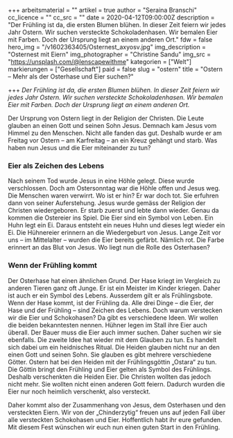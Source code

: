 +++
arbeitsmaterial = ""
artikel = true
author = "Seraina Branschi"
cc_licence = ""
cc_src = ""
date = 2020-04-12T09:00:00Z
description = "Der Frühling ist da, die ersten Blumen blühen. In dieser Zeit feiern wir jedes Jahr Ostern. Wir suchen versteckte Schokoladenhasen. Wir bemalen Eier mit Farben. Doch der Ursprung liegt an einem anderen Ort."
fdw = false
hero_img = "/v1602363405/Osternest_axyosv.jpg"
img_description = "Osternest mit Eiern"
img_photographer = "Christine Sandu"
img_src = "https://unsplash.com/@lenscapewithme"
kategorien = ["Welt"]
markierungen = ["Gesellschaft"]
paid = false
slug = "ostern"
title = "Ostern – Mehr als der Osterhase und Eier suchen?"

+++
_Der Frühling ist da, die ersten Blumen blühen. In dieser Zeit feiern wir jedes Jahr Ostern. Wir suchen versteckte Schokoladenhasen. Wir bemalen Eier mit Farben. Doch der Ursprung liegt an einem anderen Ort._

Der Ursprung von Ostern liegt in der Religion der Christen. Die Leute glauben an einen Gott und seinen Sohn Jesus. Demnach kam Jesus vom Himmel zu den Menschen. Nicht alle fanden das gut. Deshalb wurde er am Freitag vor Ostern – am Karfreitag – an ein Kreuz gehängt und starb. Was haben nun Jesus und die Eier miteinander zu tun?

### **Eier als Zeichen des Lebens**

Nach seinem Tod wurde Jesus in eine Höhle gelegt. Diese wurde verschlossen. Doch am Ostersonntag war die Höhle offen und Jesus weg. Die Menschen waren verwirrt. Wo ist er hin? Er war doch tot. Sie erfuhren dann von seiner Auferstehung. Jesus wurde gemäss der Religion der Christen wiedergeboren. Er starb zuerst und lebte dann wieder. Genau da kommen die Ostereier ins Spiel. Die Eier sind ein Symbol von Leben. Ein Huhn legt ein Ei. Daraus entsteht ein neues Huhn und dieses legt wieder ein Ei. Die Hühnereier erinnern an die Wiedergeburt von Jesus. Lange Zeit vor uns – im Mittelalter – wurden die Eier bereits gefärbt. Nämlich rot. Die Farbe erinnert an das Blut von Jesus. Wo liegt nun die Rolle des Osterhasen? 

### **Wenn der Frühling kommt**

Der Osterhase hat einen ähnlichen Grund. Der Hase kriegt im Vergleich zu anderen Tieren ganz oft Junge. Er ist ein Meister im Kinder kriegen. Daher ist auch er ein Symbol des Lebens. Ausserdem gilt er als Frühlingsbote. Wenn der Hase kommt, ist der Frühling da. Alle drei Dinge – die Eier, der Hase und der Frühling – sind Zeichen des Lebens. Doch warum verstecken wir die Eier und Schokohasen? Da gibt es verschiedene Ideen. Wir wollen die beiden bekanntesten nennen. Hühner legen im Stall ihre Eier auch überall. Der Bauer muss die Eier auch immer suchen. Daher suchen wir sie ebenfalls. Die zweite Idee hat wieder mit dem Glauben zu tun. Es handelt sich dabei um ein heidnisches Ritual. Die Heiden glauben nicht nur an den einen Gott und seinen Sohn. Sie glauben es gibt mehrere verschiedene Götter. Ostern hat bei den Heiden mit der Frühlingsgöttin „Ostara“ zu tun. Die Göttin bringt den Frühling und Eier gelten als Symbol des Frühlings. Deshalb verschenkten die Heiden Eier. Die Christen wollten das jedoch nicht mehr. Sie wollten nicht einen anderen Gott feiern. Dadurch wurden die Eier nur noch heimlich verschenkt, also versteckt.

Daher kommt also der Zusammenhang von Jesus, dem Osterhasen und den versteckten Eiern. Wir von der „Chinderzytig“ freuen uns auf jeden Fall über alle versteckten Schokohasen und Eier. Hoffentlich habt ihr eure gefunden. Mit diesem Fest wünschen wir euch nun einen guten Start in den Frühling.